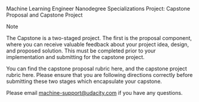 Machine Learning Engineer Nanodegree
Specializations
Project: Capstone Proposal and Capstone Project

Note

The Capstone is a two-staged project. The first is the proposal component, where you can receive valuable feedback about your project idea, design, and proposed solution. This must be completed prior to your implementation and submitting for the capstone project.

You can find the capstone proposal rubric here, and the capstone project rubric here. Please ensure that you are following directions correctly before submitting these two stages which encapsulate your capstone.

Please email machine-support@udacity.com if you have any questions.